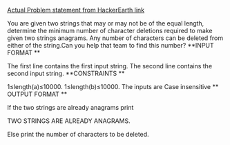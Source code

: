 [Actual Problem statement from HackerEarth link](https://www.hackerearth.com/problem/algorithm/anagrams-18-9e0ab2f3/description/)

You are given two strings that may or may not be of the equal length, determine the minimum number of character deletions required to make given two strings anagrams. Any number of characters can be deleted from either of the string.Can you help that team to find this number?
**INPUT FORMAT **

The first line contains the first input string.
The second line contains the second input string.
**CONSTRAINTS **

1≤length(a)≤10000.
1≤length(b)≤10000.
The inputs are Case insensitive
** OUTPUT FORMAT **

If the two strings are already anagrams print

TWO STRINGS ARE ALREADY ANAGRAMS.


Else print the number of characters to be deleted. 
